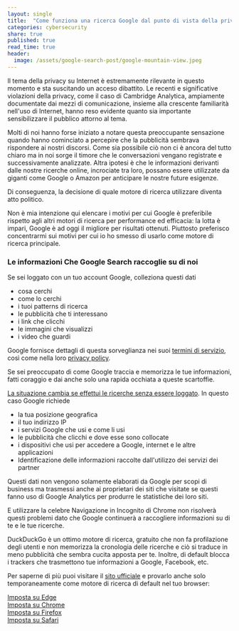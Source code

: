 ```yaml
---
layout: single
title:  "Come funziona una ricerca Google dal punto di vista della privacy"
categories: cybersecurity
share: true
published: true
read_time: true
header:
  image: /assets/google-search-post/google-mountain-view.jpeg 
---
```


Il tema della privacy su Internet è estremamente rilevante in questo momento e sta suscitando un acceso dibattito. Le recenti e significative violazioni della privacy, come il caso di Cambridge Analytica, ampiamente documentate dai mezzi di comunicazione, insieme alla crescente familiarità nell'uso di Internet, hanno reso evidente quanto sia importante sensibilizzare il pubblico attorno al tema.

Molti di noi hanno forse iniziato a notare questa preoccupante sensazione quando hanno cominciato a percepire che la pubblicità sembrava rispondere ai nostri discorsi. Come sia possibile ciò non ci è ancora del tutto chiaro ma in noi sorge il timore che le conversazioni vengano registrate e successivamente analizzate. Altra ipotesi è che le informazioni derivanti dalle nostre ricerche online, incrociate tra loro, possano essere utilizzate da giganti come Google o Amazon per anticipare le nostre future esigenze.

Di conseguenza, la decisione di quale motore di ricerca utilizzare diventa atto politico.

Non è mia intenzione qui elencare i motivi per cui Google è preferibile rispetto agli altri motori di ricerca per performance ed efficacia: la lotta è impari, Google è ad oggi il migliore per risultati ottenuti.
Piuttosto preferisco concentrarmi sui motivi per cui io ho smesso di usarlo come motore di ricerca principale.

### Le informazioni Che Google Search raccoglie su di noi
Se sei loggato con un tuo account Google, colleziona questi dati
* cosa cerchi
* come lo cerchi
* i tuoi patterns di ricerca
* le pubblicità che ti interessano
* i link che clicchi
* le immagini che visualizzi
* i video che guardi

Google fornisce dettagli di questa sorveglianza nei suoi [termini di servizio](https://policies.google.com/terms), così come nella loro [privacy policy](https://policies.google.com/privacy).

Se sei preoccupato di come Google traccia e memorizza le tue informazioni, fatti coraggio e dai anche solo una rapida occhiata a queste scartoffie.


<u>La situazione cambia se effettui le ricerche senza essere loggato</u>. In questo caso Google richiede

* la tua posizione geografica
* il tuo indirizzo IP
* i servizi Google che usi e come li usi
* le pubblicità che clicchi e dove esse sono collocate
* i dispositivi che usi per accedere a Google, internet e le altre applicazioni
* Identificazione delle informazioni raccolte dall'utilizzo dei servizi dei partner
  
Questi dati non vengono solamente elaborati da Google per scopi di business ma trasmessi anche ai proprietari dei siti che visitate se questi fanno uso di Google Analytics per produrre le statistiche dei loro siti.

E utilizzare la celebre Navigazione in Incognito di Chrome non risolverà questi problemi dato che Google continuerà a raccogliere informazioni su di te e le tue ricerche.

DuckDuckGo è un ottimo motore di ricerca, gratuito che non fa profilazione degli utenti e non memorizza la cronologia delle ricerche e ciò si traduce in meno pubblicità che sembra cucita apposta per te. Inoltre, di default blocca i trackers che trasmettono tue informazioni a Google, Facebook, etc.

Per saperne di più puoi visitare il [sito ufficiale][duckduckgo] e provarlo anche solo temporaneamente come motore di ricerca di default nel tuo browser:

[Imposta su Edge][edge]<br>
[Imposta su Chrome][chrome]<br>
[Imposta su Firefox][firefox]<br>
[Imposta su Safari][safari]<br>

[duckduckgo]:[https://duckduckgo.com/spread]
[edge]: https://support.microsoft.com/it-it/microsoft-edge/modificare-il-motore-di-ricerca-predefinito-in-microsoft-edge-cccaf51c-a4df-a43e-8036-d4d2c527a791
[chrome]: https://support.google.com/chrome/answer/95426?hl=it&co=GENIE.Platform%3DDesktop#zippy=
[firefox]: https://support.mozilla.org/it/kb/modificare-impostazioni-predefinite-ricerca-firefox
[safari]: https://support.apple.com/it-ch/guide/safari/sfria1042d31/mac
